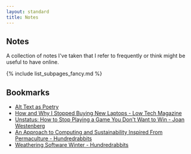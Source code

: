 ```yaml
---
layout: standard
title: Notes
---
```

## Notes
A collection of notes I've taken that I refer to frequently or think might be useful to have online.

{% include list_subpages_fancy.md %}

## Bookmarks
* [Alt Text as Poetry](https://alt-text-as-poetry.net/)
* [How and Why I Stopped Buying New Laptops - Low Tech Magazine](https://solar.lowtechmagazine.com/2020/12/how-and-why-i-stopped-buying-new-laptops/)
* [Unstatus: How to Stop Playing a Game You Don't Want to Win - Joan Westenberg](https://www.joanwestenberg.com/unstatus-how-to-stop-playing-a-game-you-dont-want-to-win/)
* [An Approach to Computing and Sustainability Inspired From Permaculture - Hundredrabbits](https://100r.co/site/computing_and_sustainability.html)
* [Weathering Software Winter - Hundredrabbits](https://100r.co/site/weathering_software_winter.html)
